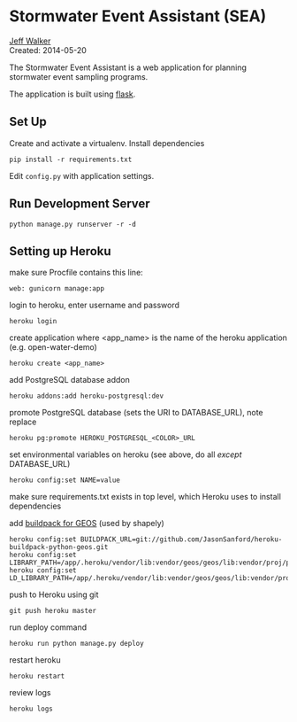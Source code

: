 Stormwater Event Assistant (SEA)
========================================

[Jeff Walker](http://walkerjeff.com)  
Created: 2014-05-20

The Stormwater Event Assistant is a web application for planning stormwater event sampling programs.

The application is built using [flask](http://flask.pocoo.org/).

## Set Up

Create and activate a virtualenv. Install dependencies

```
pip install -r requirements.txt
```

Edit `config.py` with application settings.

## Run Development Server

```
python manage.py runserver -r -d
```

## Setting up Heroku

make sure Procfile contains this line:

    web: gunicorn manage:app

login to heroku, enter username and password

    heroku login

create application where <app_name> is the name of the heroku application (e.g. open-water-demo)

    heroku create <app_name>

add PostgreSQL database addon

    heroku addons:add heroku-postgresql:dev

promote PostgreSQL database (sets the URI to DATABASE_URL), note replace <COLOR>

    heroku pg:promote HEROKU_POSTGRESQL_<COLOR>_URL

set environmental variables on heroku (see above, do all *except* DATABASE_URL)

    heroku config:set NAME=value

make sure requirements.txt exists in top level, which Heroku uses to install dependencies

add [buildpack for GEOS](https://github.com/JasonSanford/heroku-buildpack-python-geos) (used by shapely)

    heroku config:set BUILDPACK_URL=git://github.com/JasonSanford/heroku-buildpack-python-geos.git
    heroku config:set LIBRARY_PATH=/app/.heroku/vendor/lib:vendor/geos/geos/lib:vendor/proj/proj/lib:vendor/gdal/gdal/lib
    heroku config:set LD_LIBRARY_PATH=/app/.heroku/vendor/lib:vendor/geos/geos/lib:vendor/proj/proj/lib:vendor/gdal/gdal/lib

push to Heroku using git

    git push heroku master

run deploy command

    heroku run python manage.py deploy

restart heroku

    heroku restart

review logs

    heroku logs

